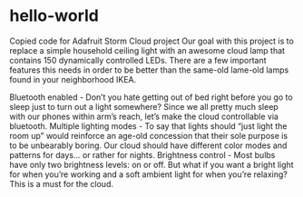 # hello-world
Copied code for Adafruit Storm Cloud project
Our goal with this project is to replace a simple household ceiling light with an awesome cloud lamp that contains 150 dynamically
controlled LEDs.  There are a few important features this needs in order to be better than the same-old lame-old lamps found in
your neighborhood IKEA.

Bluetooth enabled - Don’t you hate getting out of bed right before you go to sleep just to turn out a light somewhere?  Since we
all pretty much sleep with our phones within arm’s reach, let’s make the cloud controllable via bluetooth.
Multiple lighting modes - To say that lights should “just light the room up” would reinforce an age-old concession that their sole
purpose is to be unbearably boring.  Our cloud should have different color modes and patterns for days... or rather for nights.
Brightness control - Most bulbs have only two brightness levels: on or off.  But what if you want a bright light for when you’re
working and a soft ambient light for when you’re relaxing?  This is a must for the cloud.
